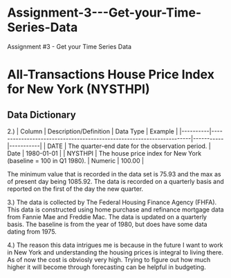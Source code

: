 # Assignment-3---Get-your-Time-Series-Data
Assignment #3 - Get your Time Series Data

# All-Transactions House Price Index for New York (NYSTHPI)
##  Data Dictionary


2.) 
| Column   | Description/Definition                                              | Data Type | Example   |
|----------|----------------------------------------------------------------------|-----------|-----------|
| DATE     | The quarter-end date for the observation period.                     | Date      | 1980-01-01 |
| NYSTHPI  | The house price index for New York (baseline = 100 in Q1 1980).      | Numeric   | 100.00     |

The minimum value that is recorded in the data set is 75.93 and the max as of present day being 1085.92. The data is recorded on a quarterly basis and reported on the first of the day the
new quarter. 

3.) The data is collected by The Federal Housing Finance Agency (FHFA). This data is constructed using home purchase and refinance mortgage data from Fannie Mae and Freddie Mac.
    The data is updated on a quarterly basis. The baseline is from the year of 1980, but does have some data dating from 1975.

4.) The reason this data intrigues me is because in the future I want to work in New York and understanding the housing prices is integral to living there. As of now the cost is obviosly
    very high. Trying to figure out how much higher it will become through forecasting can be helpful in budgeting. 


